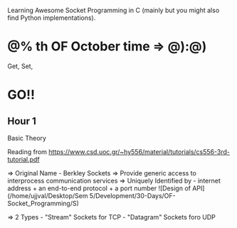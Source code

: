 Learning Awesome Socket Programming in C (mainly but you might also find Python implementations).

# @% th OF October time => @):@)

Get, Set, 
# GO!!

## Hour 1
Basic Theory

Reading from https://www.csd.uoc.gr/~hy556/material/tutorials/cs556-3rd-tutorial.pdf

=> Original Name - Berkley Sockets
=> Provide generic access to interprocess communication services
=> Uniquely Identified by -  internet address + an end-to-end protocol + a port number
    ![Design of API](/home/ujjval/Desktop/Sem 5/Development/30-Days/OF-Socket_Programming/S)

=> 2 Types
    - "Stream" Sockets for TCP
    - "Datagram" Sockets foro UDP

